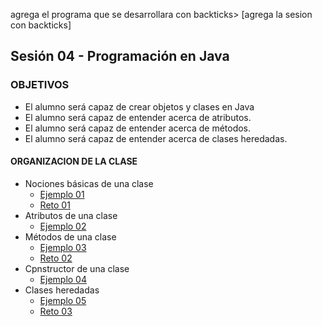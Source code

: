  agrega el programa que se desarrollara con backticks> [agrega la sesion con backticks]  
## Sesión 04 - Programación en Java 

### OBJETIVOS 
 - El alumno será capaz de crear objetos y clases en Java
 - El alumno será capaz de entender acerca de atributos.
 - El alumno será capaz de entender acerca de métodos.
 - El alumno será capaz de entender acerca de clases heredadas. 

#### ORGANIZACION DE LA CLASE 
- Nociones básicas de una clase
	- [Ejemplo 01](Ejemplo-01)
	- [Reto 01](Reto-01)
- Atributos de una clase
	- [Ejemplo 02](Ejemplo-02)
- Métodos de una clase
	- [Ejemplo 03](Ejemplo-03)
	- [Reto 02](Reto-02)
- Cpnstructor de una clase
	- [Ejemplo 04](Ejemplo-04)
- Clases heredadas
	- [Ejemplo 05](Ejemplo-05)
	- [Reto 03](Reto-03)
